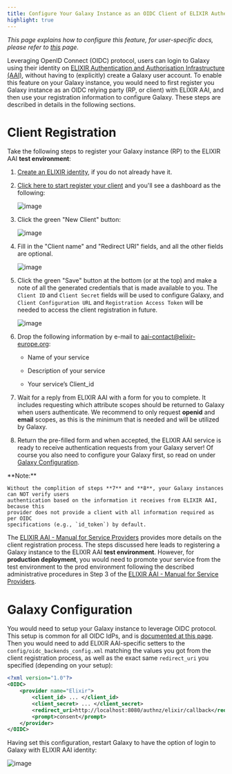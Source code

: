 ```yaml
---
title: Configure Your Galaxy Instance as an OIDC Client of ELIXIR Authentication and Authorisation Infrastructure
highlight: true
---
```


_This page explains how to configure this feature, for user-specific docs, please refer to [this](/authnz/use/oidc/idps/elixir-aai/) page._


Leveraging OpenID Connect (OIDC) protocol, users can login to Galaxy using their
identity on [ELIXIR Authentication and Authorisation Infrastructure (AAI)](https://elixir-europe.org/services/compute/aai),
without having to (explicitly) create a Galaxy user account. To
enable this feature on your Galaxy instance, you would need to first register
you Galaxy instance as an OIDC relying party (RP, or client) with ELIXIR AAI, and then
use your registration information to configure Galaxy. These steps are described
in details in the following sections.

# Client Registration


Take the following steps to register your Galaxy instance (RP) to the ELIXIR AAI **test environment**:

1. [Create an ELIXIR identity](https://elixir-europe.org/register), if you do not already have it.

2. [Click here to start register your client](https://spreg.aai.elixir-czech.cz/spreg/auth) 
and you'll see a dashboard as the following: 

    ![image](/src/authnz/config/oidc/idps/elixir-aai/register-a-new-client-1.png)

3. Click the green "New Client" button:

    ![image](/src/authnz/config/oidc/idps/elixir-aai/register-a-new-client-2.png)

4. Fill in the "Client name" and "Redirect URI" fields, and all the other fields
are optional. 

    ![image](/src/authnz/config/oidc/idps/elixir-aai/register-a-new-client-3.png)

5. Click the green "Save" button at the bottom (or at the top) and make a note of all 
the generated credentials that is made available to you. The `Client ID` and 
`Client Secret` fields will be used to configure Galaxy, and `Client Configuration URL`
and `Registration Access Token` will be needed to access the client registration in future.

    ![image](/src/authnz/config/oidc/idps/elixir-aai/register-a-new-client-4.png)

6. Drop the following information by e-mail to aai-contact@elixir-europe.org: 

    - Name of your service

    - Description of your service

    - Your service’s Client_id

7. Wait for a reply from ELIXIR AAI with a form for you to complete. It includes 
requesting which attribute scopes should be returned to Galaxy when users authenticate. 
We recommend to only request **openid** and **email** scopes, as this is the minimum 
that is needed and will be utilized by Galaxy.

8. Return the pre-filled form and when accepted, the ELIXIR AAI service is ready to 
receive authentication requests from your Galaxy server! Of course you also need to 
configure your Galaxy first, so read on under [Galaxy Configuration](#galaxy-configuration).

<div class="alert alert-warning" role="alert">
    **Note:**
    
    Without the complition of steps **7** and **8**, your Galaxy instances can NOT verify users 
    authentication based on the information it receives from ELIXIR AAI, because this 
    provider does not provide a client with all information required as per OIDC 
    specifications (e.g., `id_token`) by default.   
</div>


The [ELIXIR AAI - Manual for Service Providers](https://docs.google.com/document/d/1ihb0hH2YJqSCPZS0syVpvAOeQP1HTxdf_XMsZZLe_W0/edit) 
provides more details on the client registration process. The steps discussed here 
leads to registering a Galaxy instance to the ELIXIR AAI **test environment**.
However, for **production deployment**, you would need to promote your service from the 
test environment to the prod environment following the described administrative 
procedures in Step 3 of the 
[ELIXIR AAI - Manual for Service Providers](https://docs.google.com/document/d/1ihb0hH2YJqSCPZS0syVpvAOeQP1HTxdf_XMsZZLe_W0/edit).



# Galaxy Configuration

You would need to setup your Galaxy instance to leverage OIDC protocol.
This setup is common for all OIDC IdPs, and is
[documented at this page](/authnz/config/oidc/#configure-oidc-backends).
Then you would need to add ELIXIR AAI-specific setters to the `config/oidc_backends_config.xml` 
matching the values you got from the client registration process, as well as the exact same 
`redirect_uri` you specified (depending on your setup):

```xml
<?xml version="1.0"?>
<OIDC>
    <provider name="Elixir">
        <client_id> ... </client_id>
        <client_secret> ... </client_secret>
        <redirect_uri>http://localhost:8080/authnz/elixir/callback</redirect_uri>
        <prompt>consent</prompt>
    </provider>
</OIDC>
```

Having set this configuration, restart Galaxy to have the option of login to
Galaxy with ELIXIR AAI identity:

![image](/src/authnz/config/oidc/idps/elixir-aai/login-including-elixir.png)
